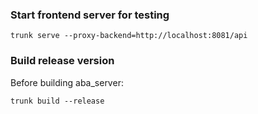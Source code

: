 
### Start frontend server for testing

```shell
trunk serve --proxy-backend=http://localhost:8081/api
```

### Build release version

Before building aba_server:

```shell
trunk build --release
```